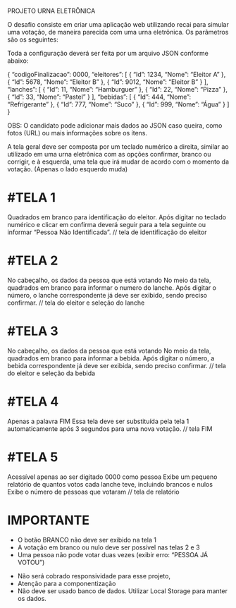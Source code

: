 PROJETO URNA ELETRÔNICA

O desafio consiste em criar uma aplicação web utilizando recai para simular uma votação, de maneira parecida com uma urna eletrônica. Os parâmetros são os seguintes:

Toda a configuração deverá ser feita por um arquivo JSON conforme abaixo:

{
  “codigoFinalizacao”: 0000,
  “eleitores”: [
    {
       “Id”: 1234,
       “Nome”: “Eleitor A”
    },
    {
       “Id”: 5678,
       “Nome”: “Eleitor B”
    },
    {
       “Id”: 9012,
       “Nome”: “Eleitor B”
    }
  ],
  “lanches”: [
    {
       “Id”: 11,
       “Nome”: “Hamburguer”
    },
    {
       “Id”: 22,
       “Nome”: “Pizza”
    },
    {
       “Id”: 33,
       “Nome”: “Pastel”
    }
  ],
  “bebidas”: [
    {
       “Id”: 444,
       “Nome”: “Refrigerante”
    },
    {
       “Id”: 777,
       “Nome”: “Suco”
    },
    {
       “Id”: 999,
       “Nome”: “Água”
    }
  ]
}


OBS: O candidato pode adicionar mais dados ao JSON caso queira, como fotos (URL) ou mais informações sobre os ítens.


A tela geral deve ser composta por um teclado numérico a direita, similar ao utilizado em uma urna eletrônica com as opções confirmar, branco ou corrigir, e à esquerda, uma tela que irá mudar de acordo com o momento da votação. (Apenas o lado esquerdo muda)

#TELA 1
=======
Quadrados em branco para identificação do eleitor. Após digitar no teclado numérico e clicar em confirma deverá seguir para a tela seguinte ou informar “Pessoa Não Identificada”.
// tela de identificação do eleitor

#TELA 2
=======
No cabeçalho, os dados da pessoa que está votando
No meio da tela, quadrados em branco para informar o numero do lanche.
Após digitar o número, o lanche correspondente já deve ser exibido, sendo preciso confirmar.
// tela do eleitor e seleção do lanche

#TELA 3
=======
No cabeçalho, os dados da pessoa que está votando
No meio da tela, quadrados em branco para informar a bebida.
Após digitar o número, a bebida correspondente já deve ser exibida, sendo preciso confirmar.
// tela do eleitor e seleção da bebida

#TELA 4
=======
Apenas a palavra FIM
Essa tela deve ser substituída pela tela 1 automaticamente após 3 segundos para uma nova votação.
// tela FIM

#TELA 5
=======
Acessível apenas ao ser digitado 0000 como pessoa
Exibe um pequeno relatório de quantos votos cada lanche teve, incluindo brancos e nulos
Exibe o número de pessoas que votaram
// tela de relatório

IMPORTANTE
===========
- O botão BRANCO não deve ser exibido na tela 1
- A votação em branco ou nulo deve ser  possível nas telas 2 e 3
- Uma pessoa não pode votar duas vezes (exibir erro: “PESSOA JÁ VOTOU”)


* Não será cobrado responsividade para esse projeto,
* Atenção para a componentização
* Não deve ser usado banco de dados. Utilizar Local Storage para manter os dados.
